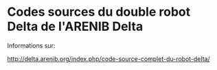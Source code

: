 Codes sources du double robot Delta de l'ARENIB Delta
=====================================================

Informations sur:

http://delta.arenib.org/index.php/code-source-complet-du-robot-delta/
